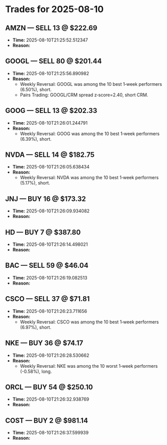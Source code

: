 # Trades for 2025-08-10

## AMZN — SELL 13 @ $222.69
- **Time:** 2025-08-10T21:25:52.512347
- **Reason:**

## GOOGL — SELL 80 @ $201.44
- **Time:** 2025-08-10T21:25:56.890982
- **Reason:**
  - Weekly Reversal: GOOGL was among the 10 best 1‑week performers (6.50%), short.
  - Pairs Trading: GOOGL/CRM spread z‑score=2.40, short CRM.

## GOOG — SELL 13 @ $202.33
- **Time:** 2025-08-10T21:26:01.244791
- **Reason:**
  - Weekly Reversal: GOOG was among the 10 best 1‑week performers (6.39%), short.

## NVDA — SELL 14 @ $182.75
- **Time:** 2025-08-10T21:26:05.638434
- **Reason:**
  - Weekly Reversal: NVDA was among the 10 best 1‑week performers (5.17%), short.

## JNJ — BUY 16 @ $173.32
- **Time:** 2025-08-10T21:26:09.934082
- **Reason:**

## HD — BUY 7 @ $387.80
- **Time:** 2025-08-10T21:26:14.498021
- **Reason:**

## BAC — SELL 59 @ $46.04
- **Time:** 2025-08-10T21:26:19.082513
- **Reason:**

## CSCO — SELL 37 @ $71.81
- **Time:** 2025-08-10T21:26:23.711656
- **Reason:**
  - Weekly Reversal: CSCO was among the 10 best 1‑week performers (6.97%), short.

## NKE — BUY 36 @ $74.17
- **Time:** 2025-08-10T21:26:28.530662
- **Reason:**
  - Weekly Reversal: NKE was among the 10 worst 1‑week performers (-0.58%), long.

## ORCL — BUY 54 @ $250.10
- **Time:** 2025-08-10T21:26:32.938769
- **Reason:**

## COST — BUY 2 @ $981.14
- **Time:** 2025-08-10T21:26:37.599939
- **Reason:**

